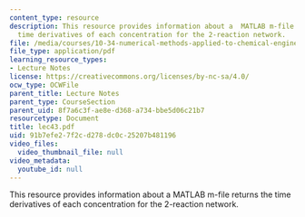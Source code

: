 ```yaml
---
content_type: resource
description: This resource provides information about a  MATLAB m-file returns the
  time derivatives of each concentration for the 2-reaction network.
file: /media/courses/10-34-numerical-methods-applied-to-chemical-engineering-fall-2005/91b7efe27f2cd278dc0c25207b481196_lec43.pdf
file_type: application/pdf
learning_resource_types:
- Lecture Notes
license: https://creativecommons.org/licenses/by-nc-sa/4.0/
ocw_type: OCWFile
parent_title: Lecture Notes
parent_type: CourseSection
parent_uid: 8f7a6c3f-ae8e-d368-a734-bbe5d06c21b7
resourcetype: Document
title: lec43.pdf
uid: 91b7efe2-7f2c-d278-dc0c-25207b481196
video_files:
  video_thumbnail_file: null
video_metadata:
  youtube_id: null
---
```

This resource provides information about a  MATLAB m-file returns the time derivatives of each concentration for the 2-reaction network.